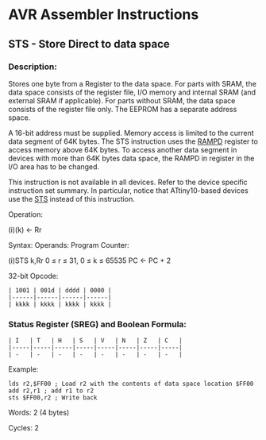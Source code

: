 AVR Assembler Instructions
==========================

STS - Store Direct to data space
--------------------------------

### <a href="" id="N19E75"></a> Description:

Stores one byte from a Register to the data space. For parts with SRAM, the data space consists of the register file, I/O memory and internal SRAM (and external SRAM if applicable). For parts without SRAM, the data space consists of the register file only. The EEPROM has a separate address space.

A 16-bit address must be supplied. Memory access is limited to the current data segment of 64K bytes. The STS instruction uses the <a href="avrassembler.wb_registers.html#avrassembler.RAMPD" class="xref" title="RAMPD">RAMPD</a> register to access memory above 64K bytes. To access another data segment in devices with more than 64K bytes data space, the RAMPD in register in the I/O area has to be changed.

This instruction is not available in all devices. Refer to the device specific instruction set summary. In particular, notice that ATtiny10-based devices use the <a href="avrassembler.wb_STS_-_Store_Direct_to_SRAM.html" class="xref" title="STS - Store Direct to SRAM">STS</a> instead of this instruction.

Operation:

(i)(k) ← Rr

Syntax: Operands: Program Counter:

(i)STS k,Rr 0 ≤ r ≤ 31, 0 ≤ k ≤ 65535 PC ← PC + 2

32-bit Opcode:

```
| 1001 | 001d | dddd | 0000 |
|------|------|------|------|
| kkkk | kkkk | kkkk | kkkk |
```
### <a href="" id="N19ECA"></a> Status Register (SREG) and Boolean Formula:

```
| I   | T   | H   | S   | V   | N   | Z   | C   |
|-----|-----|-----|-----|-----|-----|-----|-----|
| -   | -   | -   | -   | -   | -   | -   | -   |
```
Example:

``` programlisting
lds r2,$FF00 ; Load r2 with the contents of data space location $FF00
add r2,r1 ; add r1 to r2
sts $FF00,r2 ; Write back
```

Words: 2 (4 bytes)

Cycles: 2
